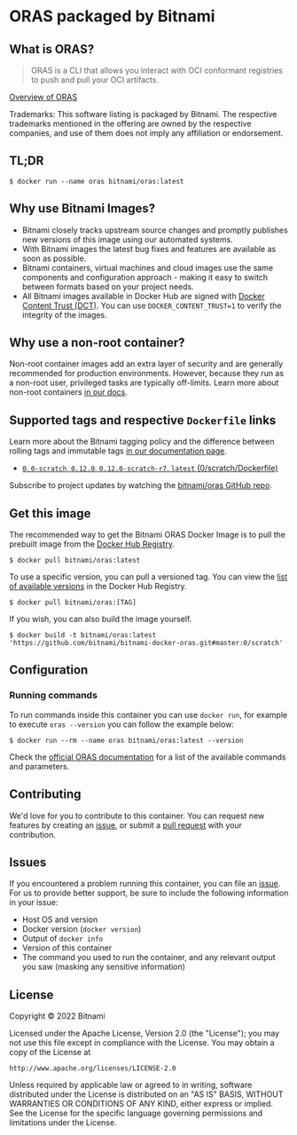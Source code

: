 # ORAS packaged by Bitnami

## What is ORAS?

> ORAS is a CLI that allows you interact with OCI conformant registries to push and pull your OCI artifacts.

[Overview of ORAS](https://github.com/deislabs/oras)

Trademarks: This software listing is packaged by Bitnami. The respective trademarks mentioned in the offering are owned by the respective companies, and use of them does not imply any affiliation or endorsement.

## TL;DR

```console
$ docker run --name oras bitnami/oras:latest
```

## Why use Bitnami Images?

* Bitnami closely tracks upstream source changes and promptly publishes new versions of this image using our automated systems.
* With Bitnami images the latest bug fixes and features are available as soon as possible.
* Bitnami containers, virtual machines and cloud images use the same components and configuration approach - making it easy to switch between formats based on your project needs.
* All Bitnami images available in Docker Hub are signed with [Docker Content Trust (DCT)](https://docs.docker.com/engine/security/trust/content_trust/). You can use `DOCKER_CONTENT_TRUST=1` to verify the integrity of the images.

## Why use a non-root container?

Non-root container images add an extra layer of security and are generally recommended for production environments. However, because they run as a non-root user, privileged tasks are typically off-limits. Learn more about non-root containers [in our docs](https://docs.bitnami.com/tutorials/work-with-non-root-containers/).

## Supported tags and respective `Dockerfile` links

Learn more about the Bitnami tagging policy and the difference between rolling tags and immutable tags [in our documentation page](https://docs.bitnami.com/tutorials/understand-rolling-tags-containers/).


* [`0`, `0-scratch`, `0.12.0`, `0.12.0-scratch-r7`, `latest` (0/scratch/Dockerfile)](https://github.com/bitnami/bitnami-docker-oras/blob/0.12.0-scratch-r7/0/scratch/Dockerfile)

Subscribe to project updates by watching the [bitnami/oras GitHub repo](https://github.com/bitnami/bitnami-docker-oras).

## Get this image

The recommended way to get the Bitnami ORAS Docker Image is to pull the prebuilt image from the [Docker Hub Registry](https://hub.docker.com/r/bitnami/oras).

```console
$ docker pull bitnami/oras:latest
```

To use a specific version, you can pull a versioned tag. You can view the [list of available versions](https://hub.docker.com/r/bitnami/oras/tags/) in the Docker Hub Registry.

```console
$ docker pull bitnami/oras:[TAG]
```

If you wish, you can also build the image yourself.

```console
$ docker build -t bitnami/oras:latest 'https://github.com/bitnami/bitnami-docker-oras.git#master:0/scratch'
```

## Configuration

### Running commands

To run commands inside this container you can use `docker run`, for example to execute `oras --version` you can follow the example below:

```console
$ docker run --rm --name oras bitnami/oras:latest --version
```

Check the [official ORAS documentation](https://oras.land/cli/) for a list of the available commands and parameters.

## Contributing

We'd love for you to contribute to this container. You can request new features by creating an [issue](https://github.com/bitnami/bitnami-docker-oras/issues), or submit a [pull request](https://github.com/bitnami/bitnami-docker-oras/pulls) with your contribution.

## Issues

If you encountered a problem running this container, you can file an [issue](https://github.com/bitnami/bitnami-docker-oras/issues/new). For us to provide better support, be sure to include the following information in your issue:

- Host OS and version
- Docker version (`docker version`)
- Output of `docker info`
- Version of this container
- The command you used to run the container, and any relevant output you saw (masking any sensitive information)

## License

Copyright &copy; 2022 Bitnami

Licensed under the Apache License, Version 2.0 (the "License");
you may not use this file except in compliance with the License.
You may obtain a copy of the License at

    http://www.apache.org/licenses/LICENSE-2.0

Unless required by applicable law or agreed to in writing, software
distributed under the License is distributed on an "AS IS" BASIS,
WITHOUT WARRANTIES OR CONDITIONS OF ANY KIND, either express or implied.
See the License for the specific language governing permissions and
limitations under the License.
